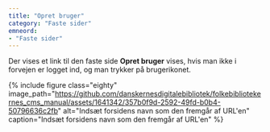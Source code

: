 ```yaml
---
title: "Opret bruger"
category: "Faste sider"
emneord:
- "Faste sider"
---
```


Der vises et link til den faste side **Opret bruger** vises, hvis man ikke i forvejen er logget ind, og man trykker på brugerikonet. 

{% include figure class="eighty" image_path="https://github.com/danskernesdigitalebibliotek/folkebibliotekernes_cms_manual/assets/1641342/357b0f9d-2592-49fd-b0b4-50796636c2fb" alt="Indsæt forsidens navn som den fremgår af URL'en" caption="Indsæt forsidens navn som den fremgår af URL'en" %}


